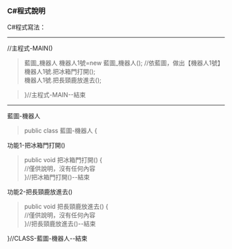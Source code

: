 ### C#程式說明

C#程式寫法：

---
//主程式-MAIN()
> 藍圖_機器人 機器人1號=new 藍圖_機器人();	//依藍圖，做出【機器人1號】  
> 機器人1號.把冰箱門打開();  
> 機器人1號.把長頸鹿放進去();

> }//主程式-MAIN--結束

---

藍圖-機器人

> public class 藍圖-機器人 {

功能1-把冰箱門打開()
> public void 把冰箱門打開() {  
> //僅供說明，沒有任何內容  
> }//把冰箱門打開()--結束

功能2-把長頸鹿放進去()
> public void 把長頸鹿放進去() {  
> //僅供說明，沒有任何內容  
> }//把長頸鹿放進去()--結束  

}//CLASS-藍圖-機器人--結束


